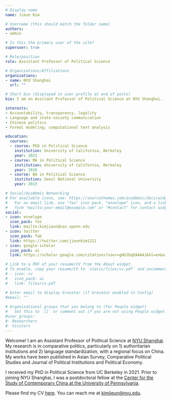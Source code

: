```yaml
---
# Display name
name: Jieun Kim

# Username (this should match the folder name)
authors:
- admin

# Is this the primary user of the site?
superuser: true

# Role/position
role: Assistant Professor of Political Science

# Organizations/Affiliations
organizations:
- name: NYU Shanghai
  url: ""

# Short bio (displayed in user profile at end of posts)
bio: I am an Assitant Professor of Political Science at NYU Shanghai.

interests:
- Accountability, transparency, legality
- Language and state-society communication 
- Chinese politics 
- Formal modeling; computational text analysis

education:
  courses:
  - course: PhD in Political Science
    institution: University of California, Berkeley
    year: 2021
  - course: MA in Political Science
    institution: University of California, Berkeley
    year: 2016
  - course: BA in Political Science
    institution: Seoul National University
    year: 2013

# Social/Academic Networking
# For available icons, see: https://sourcethemes.com/academic/docs/widgets/#icons
#   For an email link, use "fas" icon pack, "envelope" icon, and a link in the
#   form "mailto:your-email@example.com" or "#contact" for contact widget.
social:
- icon: envelope
  icon_pack: fas
  link: mailto:kimjieun@sas.upenn.edu
- icon: twitter
  icon_pack: fab
  link: https://twitter.com/jieunkim1211
- icon: google-scholar
  icon_pack: ai
  link: https://scholar.google.com/citations?user=gHUJDqEAAAAJ&hl=en&oi=sra

# Link to a PDF of your resume/CV from the About widget.
# To enable, copy your resume/CV to `static/files/cv.pdf` and uncomment the lines below.  
# - icon: cv
#   icon_pack: ai
#   link: files/cv.pdf

# Enter email to display Gravatar (if Gravatar enabled in Config)
#email: ""
  
# Organizational groups that you belong to (for People widget)
#   Set this to `[]` or comment out if you are not using People widget.  
#user_groups:
#- Researchers
#- Visitors
---
```


Welcome! I am an Assistant Professor of Political Science at [NYU Shanghai](https://shanghai.nyu.edu). My research is in comparative politics, particularly on 1) authoritarian institutions and 2) language standardization, with a regional focus on China. My works have been published in Asian Survey, Comparative Political Studies and Journal of Political Institutions and Political Economy.

I received my PhD in Political Science from UC Berkeley in 2021. Prior to joining NYU Shanghai, I was a postdoctoral fellow at the [Center for the Study of Contemporary China at the University of Pennsylvania](https://cscc.sas.upenn.edu).

Please find my CV [here](https://www.dropbox.com/scl/fi/0k8mexnqoi38guxzi373r/Kim.Jieun_CV.pdf?rlkey=qcp8jxvlw39ndyocl1hot0vay&st=rsxod1f6&dl=0). You can reach me at kimjieun@nyu.edu.
